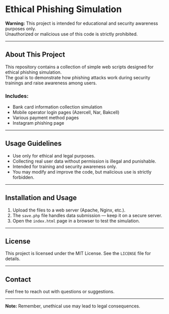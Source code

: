 # Ethical Phishing Simulation

**Warning:** This project is intended for educational and security awareness purposes only.  
Unauthorized or malicious use of this code is strictly prohibited.

---

## About This Project

This repository contains a collection of simple web scripts designed for ethical phishing simulation.  
The goal is to demonstrate how phishing attacks work during security trainings and raise awareness among users.

### Includes:
- Bank card information collection simulation  
- Mobile operator login pages (Azercell, Nar, Bakcell)  
- Various payment method pages  
- Instagram phishing page  

---

## Usage Guidelines

- Use only for ethical and legal purposes.  
- Collecting real user data without permission is illegal and punishable.  
- Intended for training and security awareness only.  
- You may modify and improve the code, but malicious use is strictly forbidden.

---

## Installation and Usage

1. Upload the files to a web server (Apache, Nginx, etc.).  
2. The `save.php` file handles data submission — keep it on a secure server.  
3. Open the `index.html` page in a browser to test the simulation.

---

## License

This project is licensed under the MIT License. See the `LICENSE` file for details.

---

## Contact

Feel free to reach out with questions or suggestions.

---

**Note:** Remember, unethical use may lead to legal consequences.  
